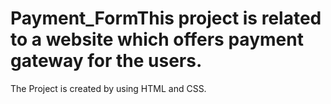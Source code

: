 # Payment_FormThis project is related to a website which offers payment gateway for the users.

The Project is created by using HTML and CSS.
